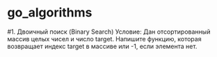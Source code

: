 # go_algorithms

#1. Двоичный поиск (Binary Search)
Условие:
Дан отсортированный массив целых чисел и число target. Напишите функцию, которая возвращает индекс target в массиве или -1, если элемента нет.


